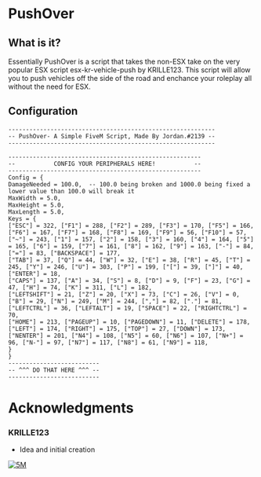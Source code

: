 # PushOver
## What is it?
Essentially PushOver is a script that takes the non-ESX take on the very popular ESX script esx-kr-vehicle-push by KRILLE123. This script will allow you to push vehicles off the side of the road and enchance your roleplay all without the need for ESX.


## Configuration
```
-----------------------------------------------------------
-- PushOver- A Simple FiveM Script, Made By Jordan.#2139 --
-----------------------------------------------------------

-------------------------------------------------------
--           CONFIG YOUR PERIPHERALS HERE!           --
-------------------------------------------------------
Config = {
DamageNeeded = 100.0,  -- 100.0 being broken and 1000.0 being fixed a lower value than 100.0 will break it
MaxWidth = 5.0,
MaxHeight = 5.0,
MaxLength = 5.0,
Keys = {
["ESC"] = 322, ["F1"] = 288, ["F2"] = 289, ["F3"] = 170, ["F5"] = 166, ["F6"] = 167, ["F7"] = 168, ["F8"] = 169, ["F9"] = 56, ["F10"] = 57,
["~"] = 243, ["1"] = 157, ["2"] = 158, ["3"] = 160, ["4"] = 164, ["5"] = 165, ["6"] = 159, ["7"] = 161, ["8"] = 162, ["9"] = 163, ["-"] = 84, ["="] = 83, ["BACKSPACE"] = 177,
["TAB"] = 37, ["Q"] = 44, ["W"] = 32, ["E"] = 38, ["R"] = 45, ["T"] = 245, ["Y"] = 246, ["U"] = 303, ["P"] = 199, ["["] = 39, ["]"] = 40, ["ENTER"] = 18,
["CAPS"] = 137, ["A"] = 34, ["S"] = 8, ["D"] = 9, ["F"] = 23, ["G"] = 47, ["H"] = 74, ["K"] = 311, ["L"] = 182,
["LEFTSHIFT"] = 21, ["Z"] = 20, ["X"] = 73, ["C"] = 26, ["V"] = 0, ["B"] = 29, ["N"] = 249, ["M"] = 244, [","] = 82, ["."] = 81,
["LEFTCTRL"] = 36, ["LEFTALT"] = 19, ["SPACE"] = 22, ["RIGHTCTRL"] = 70,
["HOME"] = 213, ["PAGEUP"] = 10, ["PAGEDOWN"] = 11, ["DELETE"] = 178,
["LEFT"] = 174, ["RIGHT"] = 175, ["TOP"] = 27, ["DOWN"] = 173,
["NENTER"] = 201, ["N4"] = 108, ["N5"] = 60, ["N6"] = 107, ["N+"] = 96, ["N-"] = 97, ["N7"] = 117, ["N8"] = 61, ["N9"] = 118,
}
}
--------------------------
-- ^^^ DO THAT HERE ^^^ -- 
--------------------------
```
# Acknowledgments
### KRILLE123
- Idea and initial creation

[![5M](https://i.imgur.com/kjtAQla.png)](https://forum.cfx.re/u/britishbrotherhood/summary)
